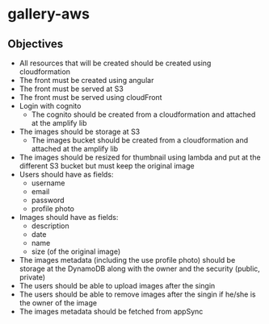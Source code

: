 # gallery-aws

## Objectives

- All resources that will be created should be created using cloudformation
- The front must be created using angular
- The front must be served at S3
- The front must be served using cloudFront
- Login with cognito
  - The cognito should be created from a cloudformation and attached at the amplify lib
- The images should be storage at S3
  - The images bucket should be created from a cloudformation and attached at the amplify lib
- The images should be resized for thumbnail using lambda and put at the different S3 bucket but must keep the original image
- Users should have as fields:
  - username
  - email
  - password
  - profile photo
- Images should have as fields:
  - description
  - date
  - name
  - size (of the original image)
- The images metadata (including the use profile photo) should be storage at the DynamoDB along with the owner and the security (public, private)
- The users should be able to upload images after the singin
- The users should be able to remove images after the singin if he/she is the owner of the image
- The images metadata should be fetched from appSync
